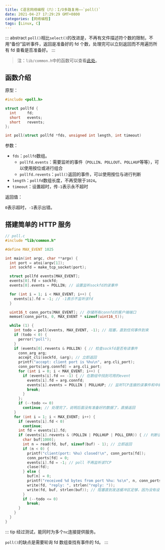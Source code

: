 ```yaml
---
title: C语言网络编程（六）：I/O多路复用——`poll()`
date: 2021-04-27 17:29:29 GMT+0800
categories: [网络编程]
tags: [Linux, C]
---
```


::: abstract
`poll()`相比`select()`的改进是，不再有文件描述符个数的限制，不用“备份”监听事件，返回是准备好的 fd 个数，处理完可以立刻返回而不用遍历所有 fd 查看是否准备好。
:::

<!-- more -->

> 注：`lib/common.h`中的函数可以查看[此处](./lib.md)。

## 函数介绍

原型：

```c
#include <poll.h>

struct pollfd {
  int     fd;
  short   events;
  short   revents;
};

int poll(struct pollfd *fds, unsigned int length, int timeout)
```

参数：

- `fds`：`pollfd`数组。
  - `pollfd.events`：需要监听的事件（`POLLIN`、`POLLOUT`、`POLLHUP`等等），可以使用按位或进行组合
  - `pollfd.revents`：`poll()`返回的事件，可以使用按位与进行判断
- `length`：`pollfd`数组长度，不再受限于`1024`。
- `timeout`：设置超时，传`-1`表示永不超时

返回值：

`0`表示超时，`-1`表示出错。

## 搭建简单的 HTTP 服务

```c
// poll.c
#include "lib/common.h"

#define MAX_EVENT 1025

int main(int argc, char **argv) {
  int port = atoi(argv[1]);
  int sockfd = make_tcp_socket(port);

  struct pollfd events[MAX_EVENT];
  events[0].fd = sockfd;
  events[0].events = POLLIN; // 设置监听sockfd的读事件

  for (int i = 1; i < MAX_EVENT; i++) {
    events[i].fd = -1; // -1表示不监听该fd
  }

  uint16_t conn_ports[MAX_EVENT]; // 存储所有connfd的客户端端口
  memset(conn_ports, 0, MAX_EVENT * sizeof(uint16_t));

  while (1) {
    int todo = poll(events, MAX_EVENT, -1); // 阻塞，直到任何事件到来
    if (todo < 0) {
      perror("poll");
    }
    if (events[0].revents & POLLIN) { // 检查sockfd是否有读事件
      conn_arg arg;
      accept_cli(sockfd, &arg); // 立即返回
      printf("accept: client port is %hu\n", arg.cli_port);
      conn_ports[arg.connfd] = arg.cli_port;
      for (int i = 0; i < MAX_EVENT; i++) {
        if (events[i].fd == -1) { // 在数组中找到可用的event
          events[i].fd = arg.connfd;
          events[i].events = POLLIN | POLLHUP; // 监听TCP连接的读事件和中断事件
          break;
        }
      };
      if (--todo <= 0)
        continue; // 处理完了，说明后面没有准备好的数据了，直接返回
    }
    for (int i = 1; i < MAX_EVENT; i++) {
      if (events[i].fd < 0)
        continue;
      int fd = events[i].fd;
      if (events[i].revents & (POLLIN | POLLHUP | POLL_ERR)) { // 判断该fd是否有读事件、中断事件或者错误事件
        char buf[1000];
        int n = read(fd, buf, sizeof(buf) - 1); // 立即返回
        if (n < 0) {
          printf("client(port: %hu) closed!\n", conn_ports[fd]);
          conn_ports[fd] = 0;
          events[i].fd = -1; // poll 不再监听该TCP
          close(fd);
        } else {
          buf[n] = 0;
          printf("received %d bytes from port %hu: %s\n", n, conn_ports[fd], buf);
          write(fd, "reply: ", strlen("reply: "));
          write(fd, buf, strlen(buf)); // 阻塞直到发送缓冲区足够，因为没有设置select监听该fd的可读事件
        }
        if (--todo <= 0)
          break;
      }
    }
  }
}
```

::: tip
经过测试，能同时为多个`nc`连接提供服务。

`poll()`的缺点是需要轮询 fd 数组查找有事件的 fd。
:::
